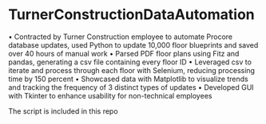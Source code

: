 # TurnerConstructionDataAutomation
• Contracted by Turner Construction employee to automate Procore database updates, used Python to update 10,000 floor blueprints and saved over 40 hours of manual work
• Parsed PDF floor plans using Fitz and pandas, generating a csv file containing every floor ID
• Leveraged csv to iterate and process through each floor with Selenium, reducing processing time by 150 percent
• Showcased data with Matplotlib to visualize trends and tracking the frequency of 3 distinct types of updates
• Developed GUI with Tkinter to enhance usability for non-technical employees

The script is included in this repo
